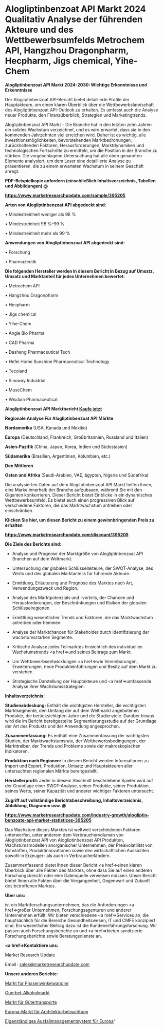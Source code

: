 # Alogliptinbenzoat API Markt 2024 Qualitativ Analyse der führenden Akteure und des Wettbewerbsumfelds Metrochem API, Hangzhou Dragonpharm, Hecpharm, Jigs chemical, Yihe-Chem

<strong>Alogliptinbenzoat API Markt 2024-2030: Wichtige Erkenntnisse und Erkenntnisse</strong>

Der Alogliptinbenzoat API-Bericht bietet detaillierte Profile der Hauptakteure, um einen klaren Überblick über die Wettbewerbslandschaft des Alogliptinbenzoat API-Outlook zu erhalten. Es umfasst auch die Analyse neuer Produkte, den Finanzüberblick, Strategien und Marketingtrends.

Alogliptinbenzoat API Markt - Die Branche hat in den letzten zehn Jahren ein solides Wachstum verzeichnet, und es wird erwartet, dass sie in den kommenden Jahrzehnten viel erreichen wird. Daher ist es wichtig, alle Investitionsmöglichkeiten, bevorstehenden Marktbedrohungen, zurückhaltenden Faktoren, Herausforderungen, Marktdynamiken und technologischen Fortschritte zu ermitteln, um die Position in der Branche zu stärken. Die vorgeschlagene Untersuchung hat alle oben genannten Elemente analysiert, um dem Leser eine detaillierte Analyse zu präsentieren, die zu einem erwarteten Wachstum in seinem Geschäft anregt.



<strong><b>PDF-Beispielkopie anfordern (einschließlich Inhaltsverzeichnis, Tabellen und Abbildungen) @ </b></strong>

<strong><a href=https://www.marketresearchupdate.com/sample/395205>

<strong>https://www.marketresearchupdate.com/sample/395205</u></a></strong></strong>



<strong>Arten von Alogliptinbenzoat API abgedeckt sind:</strong>

• Mindestreinheit weniger als 98 %

• Mindestreinheit 98 %–99 %

• Mindestreinheit mehr als 99 %



<strong>Anwendungen von Alogliptinbenzoat API abgedeckt sind:</strong>

• Forschung

• Pharmazeutik



<strong>Die folgenden Hersteller werden in diesem Bericht in Bezug auf Umsatz, Umsatz und Marktanteil für jedes Unternehmen bewertet:</strong>

• Metrochem API

• Hangzhou Dragonpharm

• Hecpharm

• Jigs chemical

• Yihe-Chem

• Angle Bio Pharma

• CAD Pharma

• Dasheng Pharmaceutical Tech

• Hefei Home Sunshine Pharmaceutical Technology

• Tecoland

• Sinoway Industrial

• MuseChem

• Wisdom Pharmaceutical



<strong>Alogliptinbenzoat API Marktbericht <a href=https://www.marketresearchupdate.com/buynow/395205>Kaufe jetzt</a></strong>



<strong>Regionale Analyse Für Alogliptinbenzoat API Märkte</strong>



<strong>Nordamerika</strong> (USA, Kanada und Mexiko)



<strong>Europa</strong> (Deutschland, Frankreich, Großbritannien, Russland und Italien)



<strong>Asien-Pazifik</strong> (China, Japan, Korea, Indien und Südostasien)



<strong>Südamerika</strong> (Brasilien, Argentinien, Kolumbien, etc.)



<strong>Den Mittleren</strong> 

<strong>Osten und Afrika</strong> (Saudi-Arabien, VAE, ägypten, Nigeria und Südafrika)

Die analysierten Daten auf dem Alogliptinbenzoat API Markt helfen Ihnen, eine Marke innerhalb der Branche aufzubauen, während Sie mit den Giganten konkurrieren. Dieser Bericht bietet Einblicke in ein dynamisches Wettbewerbsumfeld. Es bietet auch einen progressiven Blick auf verschiedene Faktoren, die das Marktwachstum antreiben oder einschränken.



<strong>Klicken Sie hier, um diesen Bericht zu einem gewinnbringenden Preis zu erhalten
</strong>

<strong><a href=https://www.marketresearchupdate.com/discount/395205>https://www.marketresearchupdate.com/discount/395205</b></u></strong></a>



<strong>Die Ziele des Berichts sind:</strong>

- Analyse und Prognose der Marktgröße von Alogliptinbenzoat API Branchen auf dem Weltmarkt.

- Untersuchung der globalen Schlüsselakteure, der SWOT-Analyse, des Werts und des globalen Marktanteils für führende Akteure.

- Ermittlung, Erläuterung und Prognose des Marktes nach Art, Verwendungszweck und Region.

- Analyse des Marktpotenzials und -vorteils, der Chancen und Herausforderungen, der Beschränkungen und Risiken der globalen Schlüsselregionen.

- Ermittlung wesentlicher Trends und Faktoren, die das Marktwachstum antreiben oder hemmen.

- Analyse der Marktchancen für Stakeholder durch Identifizierung der wachstumsstarken Segmente.

- Kritische Analyse jedes Teilmarktes hinsichtlich des individuellen Wachstumstrends <a href=>und</a> seines Beitrags zum Markt.

- Um Wettbewerbsentwicklungen <a href=>wie</a> Vereinbarungen, Erweiterungen, neue Produkteinführungen und Besitz auf dem Markt zu verstehen.

- Strategische Darstellung der Hauptakteure und <a href=>umfas</a>sende Analyse ihrer Wachstumsstrategien.



<strong>Inhaltsverzeichnis:</strong>



<strong>Studienabdeckung:</strong> Enthält die wichtigsten Hersteller, die wichtigsten Marktsegmente, den Umfang der auf dem Weltmarkt angebotenen Produkte, die berücksichtigten Jahre und die Studienziele. Darüber hinaus wird die im Bericht bereitgestellte Segmentierungsstudie auf der Grundlage der Art des Produkts und der Anwendung angesprochen.



<strong>Zusammenfassung:</strong> Es enthält eine Zusammenfassung der wichtigsten Studien, der Marktwachstumsrate, der Wettbewerbsbedingungen, der Markttreiber, der Trends und Probleme sowie der makroskopischen Indikatoren.



<strong>Produktion nach Regionen:</strong> In diesem Bericht werden Informationen zu Import und Export, Produktion, Umsatz und Hauptakteuren aller untersuchten regionalen Märkte bereitgestellt.



<strong>Herstellerprofil:</strong> Jeder in diesem Abschnitt beschriebene Spieler wird auf der Grundlage einer SWOT-Analyse, seiner Produkte, seiner Produktion, seines Werts, seiner Kapazität und anderer wichtiger Faktoren untersucht.



<strong><b>Zugriff auf vollständige Berichtsbeschreibung, Inhaltsverzeichnis, Abbildung, Diagramm usw. @ </b></strong>

<strong><a href=https://www.marketresearchupdate.com/industry-growth/alogliptin-benzoate-api-market-statistices-395205>https://www.marketresearchupdate.com/industry-growth/alogliptin-benzoate-api-market-statistices-395205</a></strong>

Das Wachstum dieses Marktes ist weltweit verschiedenen Faktoren unterworfen, unter anderem dem Verbrauchervolumen von Alogliptinbenzoat API von Alogliptinbenzoat API Produkten, Wachstumsmodellen anorganischer Unternehmen, der Preisvolatilität von Rohstoffen, Produktinnovationen sowie den wirtschaftlichen Aussichten sowohl in Erzeuger- als auch in Verbraucherländern.

Zusammenfassend bietet Ihnen dieser Bericht <a href=>einen</a> klaren Überblick über alle Fakten des Marktes, ohne dass Sie auf einen anderen Forschungsbericht oder eine Datenquelle verweisen müssen. Unser Bericht bietet Ihnen alle Fakten über die Vergangenheit, Gegenwart und Zukunft des betroffenen Marktes.



<strong>Über uns:</strong>

 ist ein Marktforschungsunternehmen, das die Anforderungen <a href=>großer</a> Unternehmen, Forschungsagenturen und anderer Unternehmen erfüllt. Wir bieten verschiedene <a href=>Services</a> an, die hauptsächlich für die Bereiche Gesundheitswesen, IT und CMFE konzipiert sind. Ein wesentlicher Beitrag dazu ist die Kundenerfahrungsforschung. Wir passen auch Forschungsberichte an und <a href=>bieten</a> syndizierte Forschungsberichte sowie Beratungsdienste an.



<strong><a href=>Kontaktiere uns:</a></strong>

Market Research Update

Email : sales@marketresearchupdate.com



<strong>Unsere anderen Berichte:</strong>

<a href=https://www.linkedin.com/pulse/phase-angle-transducers-market-latest-report-outstanding>Markt für Phasenwinkelwandler</a>

<a href=https://www.linkedin.com/pulse/guerbet-alcohols-market-future-scope-demands-projected>Guerbet-Alkoholmarkt</a>

<a href=https://www.linkedin.com/pulse/freight-trucking-market-sizing-up-anticipating>Markt für Gütertransporte</a>

<a href=https://www.linkedin.com/pulse/europe-architectural-lighting-market-challenges>Europa-Markt für Architekturbeleuchtung</a>

<a href=https://www.linkedin.com/pulse/europe-standalone-outage-management-system>Eigenständiges Ausfallmanagementsystem für Europa</a>"
